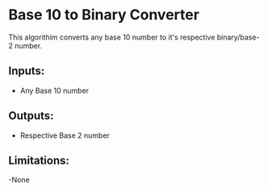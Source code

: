 # Base 10 to Binary Converter

This algorithim converts any base 10 number to it's respective binary/base-2 number.

## Inputs:
- Any Base 10 number

## Outputs:
- Respective Base 2 number

## Limitations:
-None
